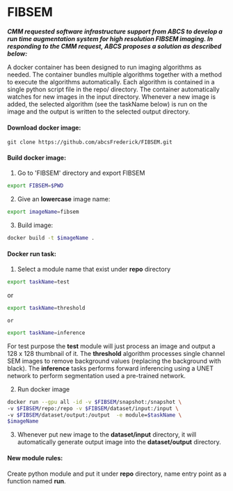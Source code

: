 # FIBSEM

***CMM requested software infrastructure support from ABCS to develop a run time augmentation system for high resolution FIBSEM imaging. In responding to the CMM request, ABCS proposes a solution as described below:***

A docker container has been designed to run imaging algorithms as needed.  The container  bundles multiple algorithms together with a method to execute the algorithms automatically.  Each algorithm is contained in a single python script file in the repo/ directory.  The container automatically watches for new images in the input directory.  Whenever a new image is added, the selected algorithm (see the taskName below) is run on the image and the output is written to the selected output directory.  

#### Download docker image:
    git clone https://github.com/abcsFrederick/FIBSEM.git

#### Build docker image:
1. Go to 'FIBSEM' directory and export FIBSEM
  ```sh
  export FIBSEM=$PWD
  ```
2. Give an **lowercase** image name:
  ```sh
  export imageName=fibsem
  ```
3. Build image:
  ```sh
  docker build -t $imageName .
  ```
#### Docker run task:
1. Select a module name that exist under **repo** directory
  ```sh
  export taskName=test
  ```
  or
  ```sh
  export taskName=threshold
  ```
    or
  ```sh
  export taskName=inference
  ```
  For test purpose the **test** module will just process an image and output a 128 x 128 thumbnail of it.  The **threshold** algorithm processes single channel SEM images to remove
  background values (replacing the background with black). The **inference** tasks performs forward inferencing using a UNET network to perform segmentation used a pre-trained network. 

2. Run docker image
  ```sh
  docker run --gpu all -id -v $FIBSEM/snapshot:/snapshot \
  -v $FIBSEM/repo:/repo -v $FIBSEM/dataset/input:/input \
  -v $FIBSEM/dataset/output:/output  -e module=$taskName \
  $imageName
  ```
3. Whenever put new image to the **dataset/input** directory, it will automatically generate output image into the **dataset/output** directory.

#### New module rules:
Create python module and put it under **repo** directory, name entry point as a function named **run**.
